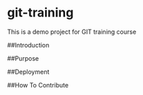 # git-training
This is a demo project for GIT training course

##Introduction

##Purpose

##Deployment

##How To Contribute
